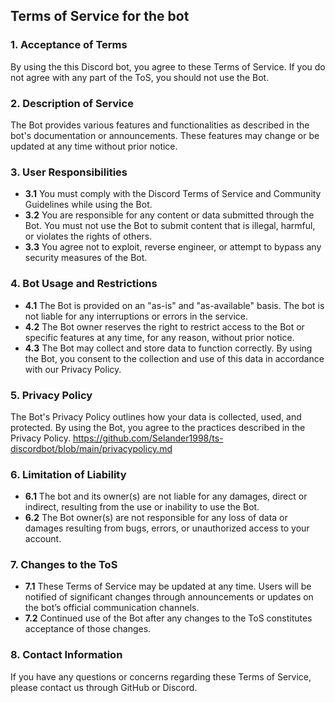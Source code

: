 ## Terms of Service for the bot

### 1. Acceptance of Terms
By using the this Discord bot, you agree to these Terms of Service. If you do not agree with any part of the ToS, you should not use the Bot.

### 2. Description of Service
The Bot provides various features and functionalities as described in the bot's documentation or announcements. These features may change or be updated at any time without prior notice.

### 3. User Responsibilities
- **3.1** You must comply with the Discord Terms of Service and Community Guidelines while using the Bot.
- **3.2** You are responsible for any content or data submitted through the Bot. You must not use the Bot to submit content that is illegal, harmful, or violates the rights of others.
- **3.3** You agree not to exploit, reverse engineer, or attempt to bypass any security measures of the Bot.

### 4. Bot Usage and Restrictions
- **4.1** The Bot is provided on an "as-is" and "as-available" basis. The bot is not liable for any interruptions or errors in the service.
- **4.2** The Bot owner reserves the right to restrict access to the Bot or specific features at any time, for any reason, without prior notice.
- **4.3** The Bot may collect and store data to function correctly. By using the Bot, you consent to the collection and use of this data in accordance with our Privacy Policy.

### 5. Privacy Policy
The Bot's Privacy Policy outlines how your data is collected, used, and protected. By using the Bot, you agree to the practices described in the Privacy Policy. https://github.com/Selander1998/ts-discordbot/blob/main/privacypolicy.md

### 6. Limitation of Liability
- **6.1** The bot and its owner(s) are not liable for any damages, direct or indirect, resulting from the use or inability to use the Bot.
- **6.2** The Bot owner(s) are not responsible for any loss of data or damages resulting from bugs, errors, or unauthorized access to your account.

### 7. Changes to the ToS
- **7.1** These Terms of Service may be updated at any time. Users will be notified of significant changes through announcements or updates on the bot’s official communication channels.
- **7.2** Continued use of the Bot after any changes to the ToS constitutes acceptance of those changes.

### 8. Contact Information
If you have any questions or concerns regarding these Terms of Service, please contact us through GitHub or Discord.
